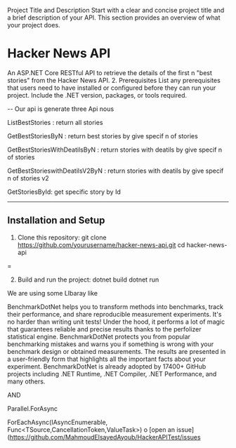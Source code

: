 Project Title and Description
Start with a clear and concise project title and a brief description of your API. This section provides an overview of what your project does.

# Hacker News API

An ASP.NET Core RESTful API to retrieve the details of the first n "best stories" from the Hacker News API.
2. Prerequisites
List any prerequisites that users need to have installed or configured before they can run your project. Include the .NET version, packages, or tools required.


 --
Our api is generate three Api nous 

ListBestStories : return all stories

GetBestStoriesByN : return best stories by give specif n of stories 

GetBestStoriesWithDeatilsByN : return  stories with deatils  by give specif n of stories 

GetBestStorieswithDeatilsV2ByN :  return  stories with deatils  by give specif n of stories  v2

GetStoriesById: get specific story by Id

--------------------------------------------------

## Installation and Setup

1. Clone this repository:
git clone https://github.com/yourusername/hacker-news-api.git
cd hacker-news-api

=

2. Build and run the project:
dotnet build
dotnet run


We are using some LIbaray like

BenchmarkDotNet helps you to transform methods into benchmarks, track their performance, and share reproducible measurement experiments. 
It's no harder than writing unit tests! Under the hood, it performs a lot of magic that guarantees reliable and precise results thanks to the perfolizer statistical engine.
 BenchmarkDotNet protects you from popular benchmarking mistakes and warns you if something is wrong with your benchmark design or obtained measurements. 
 The results are presented in a user-friendly form that highlights all the important facts about your experiment.
 BenchmarkDotNet is already adopted by 17400+ GitHub projects including .NET Runtime, .NET Compiler, .NET Performance, and many others.


AND

Parallel.ForAsync


ForEachAsync<TSource>(IAsyncEnumerable<TSource>, Func<TSource,CancellationToken,ValueTask>)
o [open an issue](https://github.com/MahmoudElsayedAyoub/HackerAPITest/issues
